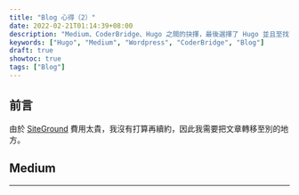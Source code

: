 ```yaml
---
title: "Blog 心得（2）"
date: 2022-02-21T01:14:39+08:00
description: "Medium、CoderBridge、Hugo 之間的抉擇，最後選擇了 Hugo 並且至找苦吃自己架設。"
keywords: ["Hugo", "Medium", "Wordpress", "CoderBridge", "Blog"]
draft: true
showtoc: true
tags: ["Blog"]
---
```


## 前言

由於 [SiteGround][siteground] 費用太貴，我沒有打算再續約，因此我需要把文章轉移至別的地方。

## Medium


______________________________________________________________________

[siteground]:https://www.siteground.com/
[Medium]:https://medium.com/
[Nextpost]:../Reflection-Blog-3
[CoderBridge]:https://zh-tw.coderbridge.com/
